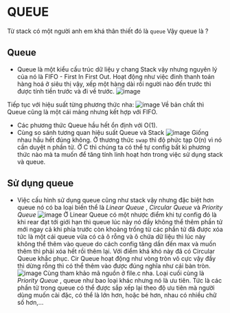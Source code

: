 # QUEUE
Từ stack có một người anh em khá thân thiết đó là `queue`
Vậy queue là ?
## Queue
- Queue là một kiểu cấu trúc dữ liệu y chang Stack vậy nhưng nguyên lý của nó là FIFO - First In First Out. Hoạt động như việc đinh thanh toán hàng hoá ở siêu thị vậy, xếp một hàng dài rồi người nào đến trước thì được tính tiền trước và đi về trước.
![image](https://github.com/user-attachments/assets/ae4ade5b-a28d-4b9d-b17e-bb43cac17606)

Tiếp tục với hiệu suất từng phương thức nha:
![image](https://github.com/user-attachments/assets/0b5d9f2b-c2b1-4485-8909-85a83a71dd65)
Về bản chất thì Queue cũng là một cái mảng nhưng kết hợp với FIFO.
- Các phương thức Queue hầu hết ổn định với O(1).
- Cùng so sánh tương quan hiệu suất Queue và Stack
![image](https://github.com/user-attachments/assets/95d663dd-65f8-49c4-b2ae-1fdfc1ebd7c5)
Giống nhau hầu hết đúng không. Ở thương thức `swap` thì độ phức tạp O(n) vì nó cần duyệt n phần tử.
Ở C thì chúng ta có thể tự config bất kì phương thức nào mà ta muốn để tăng tính linh hoạt hơn trong việc sử dụng stack và queue.
## Sử dụng queue
- Việc cấu hình sử dụng queue cũng như stack vậy nhưng đặc biệt hơn queue nó có ba loại biến thể là _Linear Queue_ , _Circular Queue_ và _Priority Queue_
![image](https://github.com/user-attachments/assets/4537d206-e899-4899-89ee-0b169ae292eb)
Ở Linear Queue có một nhược điểm khi tự config đó là khi rear đạt tới giới hạn
thì queue lúc này nó đầy không thể thêm phần tử mới ngay cả khi phía trước còn khoảng trống từ các phần tử đã được xóa tức là một cái queue vừa có cả ô rỗng và ô chứa dữ liệu thì lúc này không thể thêm vào queue do cách config tăng dần đến max và muốn thêm thì phải xóa hết rồi thêm lại.
Với điểm khá khó này đã có Circular Queue khắc phục. Cir Queue hoạt động như vòng tròn vô cực vậy đầy thì dừng rỗng thì có thể thêm vào được đúng nghĩa như cái bàn tròn.
![image](https://github.com/user-attachments/assets/950dd0aa-50c3-4220-b396-6c75fcb295f3)
Cùng tham khảo mã nguồn ở file.c nha.
Loại cuối cùng là _Priority Queue_ , queue như bao loại khác nhưng nó là ưu tiên. Tức là các phần tử trong queue có thể được sắp xếp lại theo độ ưu tiên mà người dùng muốn cài đặc, có thể là lớn hơn, hoặc bé hơn, nhau có nhiều chữ số hơn,...
